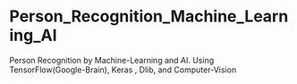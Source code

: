 # Person_Recognition_Machine_Learning_AI
Person Recognition by Machine-Learning and AI. Using TensorFlow(Google-Brain), Keras , Dlib,  and Computer-Vision
